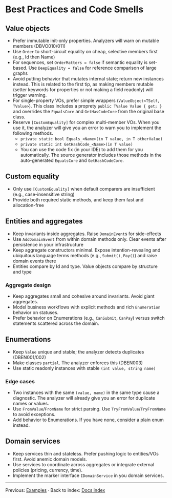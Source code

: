 # Best Practices and Code Smells

## Value objects

- Prefer immutable init-only properties. Analyzers will warn on mutable members (DBVO010/011)
- Use `Order` to short-circuit equality on cheap, selective members first (e.g., Id then Name)
- For sequences, set `OrderMatters = false` if semantic equality is set-based. Use `DeepEquality = false` for reference comparison of large graphs
- Avoid putting behavior that mutates internal state; return new instances instead. This is related to the first tip, as making members mutable (setter keywords for properties or not making a field readonly) will trigger warning.
- For single-property VOs, prefer simple wrappers (`ValueObject<TSelf, TValue>`). This class includes a proprety `public TValue Value { get; }` and overrides the `EqualsCore` and `GetHasCodeCore` from the original base class.
- Reserve `[CustomEquality]` for complex multi-member VOs. When you use it, the analyzer will give you an error to warn you to implement the following methods.
    - `private static bool Equals_<Name>(in T value, in T otherValue)`
    - `private static int GetHashCode_<Name>(in T value)`
    - You can use the code fix (in your IDE) to add them for you automatically. The source generator includes those methods in the auto-generated `EqualsCore` and `GetHashCodeCore`.

## Custom equality

- Only use `[CustomEquality]` when default comparers are insufficient (e.g., case-insensitive string)
- Provide both required static methods, and keep them fast and allocation-free

## Entities and aggregates

- Keep invariants inside aggregates. Raise `DomainEvent`s for side-effects
- Use `AddDomainEvent` from within domain methods only. Clear events after persistence in your infrastructure
- Keep aggregate constructors minimal. Expose intention-revealing and ubiquitous language terms methods (e.g., `Submit()`, `Pay()`) and raise domain events there
- Entities compare by Id and type. Value objects compare by structure and type

### Aggregate design

- Keep aggregates small and cohesive around invariants. Avoid giant aggregates.
- Model business workflows with explicit methods and rich `Enumeration` behavior on statuses.
- Prefer behavior on Enumerations (e.g., `CanSubmit`, `CanPay`) versus switch statements scattered across the domain.

## Enumerations

- Keep `Value` unique and stable; the analyzer detects duplicates (DBEN001/002)
- Make classes `partial`. The analyzer enforces this (DBEN003)
- Use static readonly instances with stable `(int value, string name)`

### Edge cases

- Two instances with the same `(value, name)` in the same type cause a diagnostic. The analyzer will already give you an error for duplicate names or values.
- Use `FromValue`/`FromName` for strict parsing. Use `TryFromValue`/`TryFromName` to avoid exceptions.
- Add behavior to Enumerations. If you have none, consider a plain enum instead.

## Domain services

- Keep services thin and stateless. Prefer pushing logic to entities/VOs first. Avoid anemic domain models.
- Use services to coordinate across aggregates or integrate external policies (pricing, currency, time).
- Implement the marker interface `IDomainService` in you domain services.

---

Previous: [Examples](examples.md) · Back to index: [Docs index](README.md)
